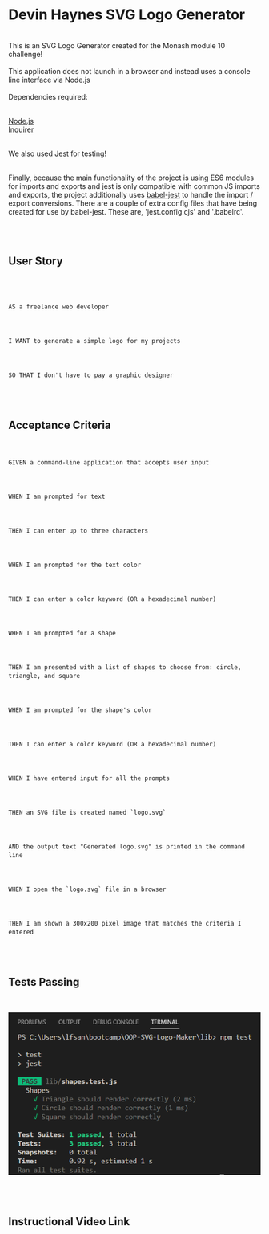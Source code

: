 # Devin Haynes SVG Logo Generator

<br>
This is an SVG Logo Generator created for the Monash module 10 challenge! 
<br>

<br>
This application does not launch in a browser and instead uses a console line interface via Node.js <br>
<br>
Dependencies required: <br>
<br>

[Node.js](https://www.nodejs.org/en) <br>
[Inquirer](https://www.npmjs.com/package/inquirer) <br>
<br>

We also used [Jest](https://www.npmjs.com/package/jest) for testing!<br>
<br>

Finally, because the main functionality of the project is using ES6 modules for imports and exports and jest is only compatible with common JS 
imports and exports, the project additionally uses [babel-jest](https://www.npmjs.com/package/babel-jest) to handle the import / export conversions. 
There are a couple of extra config files that have being created for use by babel-jest. These are, 'jest.config.cjs' and '.babelrc'.
<br>


<br>
<br>

## User Story
<code>
<br>
AS a freelance web developer <br>
<br>
I WANT to generate a simple logo for my projects<br>
<br>
SO THAT I don't have to pay a graphic designer<br>
<br>
</code>

## Acceptance Criteria
<br>
<code>
GIVEN a command-line application that accepts user input<br>
<br>
WHEN I am prompted for text <br>
<br>
THEN I can enter up to three characters<br>
<br>
WHEN I am prompted for the text color<br>
<br>
THEN I can enter a color keyword (OR a hexadecimal number)<br>
<br>
WHEN I am prompted for a shape<br>
<br>
THEN I am presented with a list of shapes to choose from: circle, triangle, and square<br>
<br>
WHEN I am prompted for the shape's color<br>
<br>
THEN I can enter a color keyword (OR a hexadecimal number)<br>
<br>
WHEN I have entered input for all the prompts<br>
<br>
THEN an SVG file is created named `logo.svg`<br>
<br>
AND the output text "Generated logo.svg" is printed in the command line<br>
<br>
WHEN I open the `logo.svg` file in a browser<br>
<br>
THEN I am shown a 300x200 pixel image that matches the criteria I entered<br>
</code>
<br>
<br>

## Tests Passing
<br>
<p align="left">
  <img src=images/tests.png>
</p>

<br>
<br>

## Instructional Video Link
<br>
<br>